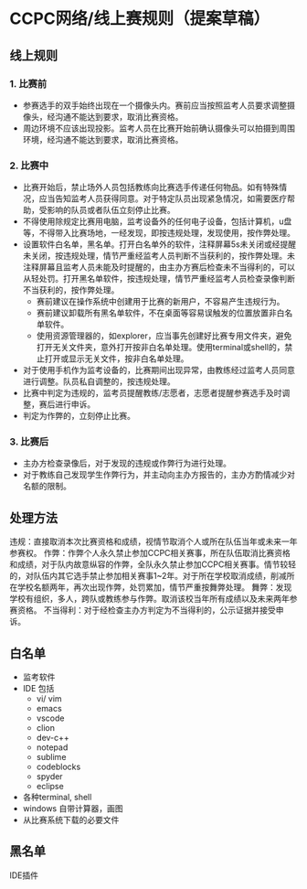 # CCPC网络/线上赛规则（提案草稿）
## 线上规则
### 1. 比赛前
- 参赛选手的双手始终出现在一个摄像头内。赛前应当按照监考人员要求调整摄像头，经沟通不能达到要求，取消比赛资格。
- 周边环境不应该出现投影。监考人员在比赛开始前确认摄像头可以拍摄到周围环境，经沟通不能达到要求，取消比赛资格。
### 2. 比赛中
- 比赛开始后，禁止场外人员包括教练向比赛选手传递任何物品。如有特殊情况，应当告知监考人员获得同意。对于特定队员出现紧急情况，如需要医疗帮助，受影响的队员或者队伍立刻停止比赛。
- 不得使用除规定比赛用电脑，监考设备外的任何电子设备，包括计算机，u盘等，不得带入比赛场地，一经发现，即按违规处理，发现使用，按作弊处理。
- 设置软件白名单，黑名单。打开白名单外的软件，注释屏幕5s未关闭或经提醒未关闭，按违规处理，情节严重经监考人员判断不当获利的，按作弊处理。未注释屏幕且监考人员未能及时提醒的，由主办方赛后检查未不当得利的，可以从轻处罚。打开黑名单软件，按违规处理，情节严重经监考人员检查录像判断不当获利的，按作弊处理。
	- 赛前建议在操作系统中创建用于比赛的新用户，不容易产生违规行为。
	- 赛前建议卸载所有黑名单软件，不在桌面等容易误触发的位置放置非白名单软件。
	- 使用资源管理器的，如explorer，应当事先创建好比赛专用文件夹，避免打开无关文件夹，意外打开按非白名单处理。使用terminal或shell的，禁止打开或显示无关文件，按非白名单处理。
- 对于使用手机作为监考设备的，比赛期间出现异常，由教练经过监考人员同意进行调整。队员私自调整的，按违规处理。
- 比赛中判定为违规的，监考员提醒教练/志愿者，志愿者提醒参赛选手及时调整，赛后进行申诉。
- 判定为作弊的，立刻停止比赛。
### 3. 比赛后
- 主办方检查录像后，对于发现的违规或作弊行为进行处理。
- 对于教练自己发现学生作弊行为，并主动向主办方报告的，主办方酌情减少对名额的限制。

## 处理方法
违规：直接取消本次比赛资格和成绩，视情节取消个人或所在队伍当年或未来一年参赛权。
作弊：作弊个人永久禁止参加CCPC相关赛事，所在队伍取消比赛资格和成绩，对于队内故意纵容的作弊，全队永久禁止参加CCPC相关赛事。情节较轻的，对队伍内其它选手禁止参加相关赛事1~2年。对于所在学校取消成绩，削减所在学校名额两年，再次出现作弊，处罚累加，情节严重按舞弊处理。
舞弊：发现学校有组织，多人，跨队或教练参与作弊。取消该校当年所有成绩以及未来两年参赛资格。
不当得利：对于经检查主办方判定为不当得利的，公示证据并接受申诉。

## 白名单
- 监考软件
- IDE 包括 
	- vi/ vim
	- emacs
	- vscode
	- clion
	- dev-c++
	- notepad
	- sublime
	- codeblocks
	- spyder
	- eclipse
- 各种terminal, shell
- windows 自带计算器，画图
- 从比赛系统下载的必要文件

## 黑名单
IDE插件